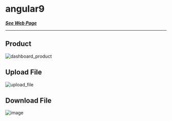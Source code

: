 # angular9

***[See Web Page](https://zulkarnen16072.github.io/angular9)***

___
## Product
![dashboard_product](https://user-images.githubusercontent.com/70864247/118379429-7856a200-b604-11eb-8247-865409549013.png)


## Upload File
![upload_file](https://user-images.githubusercontent.com/70864247/118379549-69242400-b605-11eb-979a-fe0633b2a631.png)


## Download File
![image](https://user-images.githubusercontent.com/70864247/118379503-16e30300-b605-11eb-9595-56fa942f6795.png)

